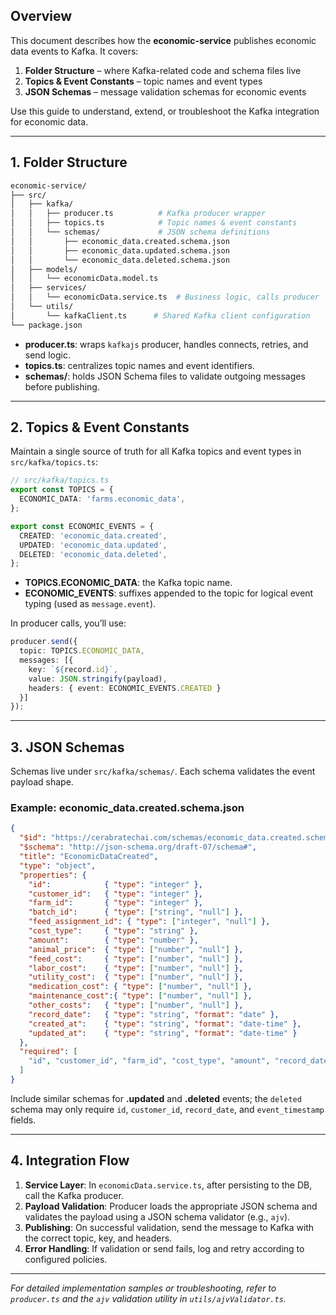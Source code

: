 ## Overview

This document describes how the **economic-service** publishes economic data events to Kafka. It covers:

1. **Folder Structure** – where Kafka-related code and schema files live
2. **Topics & Event Constants** – topic names and event types
3. **JSON Schemas** – message validation schemas for economic events

Use this guide to understand, extend, or troubleshoot the Kafka integration for economic data.

---

## 1. Folder Structure

```bash
economic-service/
├── src/
│   ├── kafka/
│   │   ├── producer.ts          # Kafka producer wrapper
│   │   ├── topics.ts            # Topic names & event constants
│   │   └── schemas/             # JSON schema definitions
│   │       ├── economic_data.created.schema.json
│   │       ├── economic_data.updated.schema.json
│   │       └── economic_data.deleted.schema.json
│   ├── models/
│   │   └── economicData.model.ts
│   ├── services/
│   │   └── economicData.service.ts  # Business logic, calls producer
│   └── utils/
│       └── kafkaClient.ts      # Shared Kafka client configuration
└── package.json
```

* **producer.ts**: wraps `kafkajs` producer, handles connects, retries, and send logic.
* **topics.ts**: centralizes topic names and event identifiers.
* **schemas/**: holds JSON Schema files to validate outgoing messages before publishing.

---

## 2. Topics & Event Constants

Maintain a single source of truth for all Kafka topics and event types in `src/kafka/topics.ts`:

```typescript
// src/kafka/topics.ts
export const TOPICS = {
  ECONOMIC_DATA: 'farms.economic_data',
};

export const ECONOMIC_EVENTS = {
  CREATED: 'economic_data.created',
  UPDATED: 'economic_data.updated',
  DELETED: 'economic_data.deleted',
};
```

* **TOPICS.ECONOMIC\_DATA**: the Kafka topic name.
* **ECONOMIC\_EVENTS**: suffixes appended to the topic for logical event typing (used as `message.event`).

In producer calls, you’ll use:

```ts
producer.send({
  topic: TOPICS.ECONOMIC_DATA,
  messages: [{
    key: `${record.id}`,
    value: JSON.stringify(payload),
    headers: { event: ECONOMIC_EVENTS.CREATED }
  }]
});
```

---

## 3. JSON Schemas

Schemas live under `src/kafka/schemas/`. Each schema validates the event payload shape.

### Example: economic\_data.created.schema.json

```json
{
  "$id": "https://cerabratechai.com/schemas/economic_data.created.schema.json",
  "$schema": "http://json-schema.org/draft-07/schema#",
  "title": "EconomicDataCreated",
  "type": "object",
  "properties": {
    "id":            { "type": "integer" },
    "customer_id":   { "type": "integer" },
    "farm_id":       { "type": "integer" },
    "batch_id":      { "type": ["string", "null"] },
    "feed_assignment_id": { "type": ["integer", "null"] },
    "cost_type":     { "type": "string" },
    "amount":        { "type": "number" },
    "animal_price":  { "type": ["number", "null"] },
    "feed_cost":     { "type": ["number", "null"] },
    "labor_cost":    { "type": ["number", "null"] },
    "utility_cost":  { "type": ["number", "null"] },
    "medication_cost": { "type": ["number", "null"] },
    "maintenance_cost":{ "type": ["number", "null"] },
    "other_costs":   { "type": ["number", "null"] },
    "record_date":   { "type": "string", "format": "date" },
    "created_at":    { "type": "string", "format": "date-time" },
    "updated_at":    { "type": "string", "format": "date-time" }
  },
  "required": [
    "id", "customer_id", "farm_id", "cost_type", "amount", "record_date", "created_at", "updated_at"
  ]
}
```

Include similar schemas for **.updated** and **.deleted** events; the `deleted` schema may only require `id`, `customer_id`, `record_date`, and `event_timestamp` fields.

---

## 4. Integration Flow

1. **Service Layer**: In `economicData.service.ts`, after persisting to the DB, call the Kafka producer.
2. **Payload Validation**: Producer loads the appropriate JSON schema and validates the payload using a JSON schema validator (e.g., `ajv`).
3. **Publishing**: On successful validation, send the message to Kafka with the correct topic, key, and headers.
4. **Error Handling**: If validation or send fails, log and retry according to configured policies.

---

*For detailed implementation samples or troubleshooting, refer to `producer.ts` and the `ajv` validation utility in `utils/ajvValidator.ts`.*
